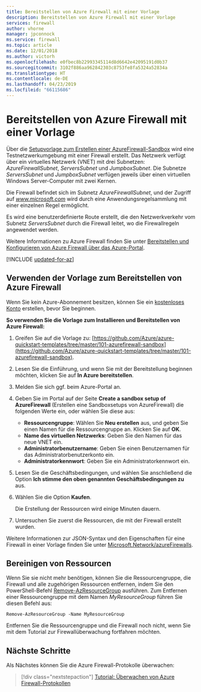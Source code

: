 ```yaml
---
title: Bereitstellen von Azure Firewall mit einer Vorlage
description: Bereitstellen von Azure Firewall mit einer Vorlage
services: firewall
author: vhorne
manager: jpconnock
ms.service: firewall
ms.topic: article
ms.date: 12/01/2018
ms.author: victorh
ms.openlocfilehash: e0fbec8b22993345114d8d6642e42095191d0b37
ms.sourcegitcommit: 3102f886aa962842303c8753fe8fa5324a52834a
ms.translationtype: HT
ms.contentlocale: de-DE
ms.lasthandoff: 04/23/2019
ms.locfileid: "66115686"
---
```

# <a name="deploy-azure-firewall-using-a-template"></a>Bereitstellen von Azure Firewall mit einer Vorlage

Über die [Setupvorlage zum Erstellen einer AzureFirewall-Sandbox](https://github.com/Azure/azure-quickstart-templates/tree/master/101-azurefirewall-sandbox) wird eine Testnetzwerkumgebung mit einer Firewall erstellt. Das Netzwerk verfügt über ein virtuelles Netzwerk (VNET) mit drei Subnetzen: *AzureFirewallSubnet*, *ServersSubnet* und *JumpboxSubnet*. Die Subnetze *ServersSubnet* und *JumpboxSubnet* verfügen jeweils über einen virtuellen Windows Server-Computer mit zwei Kernen.

Die Firewall befindet sich im Subnetz *AzureFirewallSubnet*, und der Zugriff auf *www.microsoft.com* wird durch eine Anwendungsregelsammlung mit einer einzelnen Regel ermöglicht.

Es wird eine benutzerdefinierte Route erstellt, die den Netzwerkverkehr vom Subnetz *ServersSubnet* durch die Firewall leitet, wo die Firewallregeln angewendet werden.

Weitere Informationen zu Azure Firewall finden Sie unter [Bereitstellen und Konfigurieren von Azure Firewall über das Azure-Portal](tutorial-firewall-deploy-portal.md).


[!INCLUDE [updated-for-az](../../includes/updated-for-az.md)]

## <a name="use-the-template-to-deploy-azure-firewall"></a>Verwenden der Vorlage zum Bereitstellen von Azure Firewall

Wenn Sie kein Azure-Abonnement besitzen, können Sie ein [kostenloses Konto](https://azure.microsoft.com/free/?WT.mc_id=A261C142F) erstellen, bevor Sie beginnen.

**So verwenden Sie die Vorlage zum Installieren und Bereitstellen von Azure Firewall:**

1. Greifen Sie auf die Vorlage zu: [https://github.com/Azure/azure-quickstart-templates/tree/master/101-azurefirewall-sandbox](https://github.com/Azure/azure-quickstart-templates/tree/master/101-azurefirewall-sandbox).
   
1. Lesen Sie die Einführung, und wenn Sie mit der Bereitstellung beginnen möchten, klicken Sie auf **In Azure bereitstellen**.
   
1. Melden Sie sich ggf. beim Azure-Portal an. 

1. Geben Sie im Portal auf der Seite **Create a sandbox setup of AzureFirewall** (Erstellen eine Sandboxsetups von AzureFirewall) die folgenden Werte ein, oder wählen Sie diese aus:
   
   - **Ressourcengruppe**: Wählen Sie **Neu erstellen** aus, und geben Sie einen Namen für die Ressourcengruppe an. Klicken Sie auf **OK**. 
   - **Name des virtuellen Netzwerks**: Geben Sie den Namen für das neue VNET ein. 
   - **Administratorbenutzername**: Geben Sie einen Benutzernamen für das Administratorbenutzerkonto ein.
   - **Administratorkennwort**: Geben Sie ein Administratorkennwort ein. 
   
1. Lesen Sie die Geschäftsbedingungen, und wählen Sie anschließend die Option **Ich stimme den oben genannten Geschäftsbedingungen zu** aus.
   
1. Wählen Sie die Option **Kaufen**.
   
   Die Erstellung der Ressourcen wird einige Minuten dauern. 
   
1. Untersuchen Sie zuerst die Ressourcen, die mit der Firewall erstellt wurden. 

Weitere Informationen zur JSON-Syntax und den Eigenschaften für eine Firewall in einer Vorlage finden Sie unter [Microsoft.Network/azureFirewalls](/azure/templates/microsoft.network/azurefirewalls).

## <a name="clean-up-resources"></a>Bereinigen von Ressourcen

Wenn Sie sie nicht mehr benötigen, können Sie die Ressourcengruppe, die Firewall und alle zugehörigen Ressourcen entfernen, indem Sie den PowerShell-Befehl [Remove-AzResourceGroup](/powershell/module/az.resources/remove-azresourcegroup) ausführen. Zum Entfernen einer Ressourcengruppe mit dem Namen *MyResourceGroup* führen Sie diesen Befehl aus: 

```azurepowershell-interactive
Remove-AzResourceGroup -Name MyResourceGroup
```
Entfernen Sie die Ressourcengruppe und die Firewall noch nicht, wenn Sie mit dem Tutorial zur Firewallüberwachung fortfahren möchten. 

## <a name="next-steps"></a>Nächste Schritte

Als Nächstes können Sie die Azure Firewall-Protokolle überwachen:

> [!div class="nextstepaction"]
> [Tutorial: Überwachen von Azure Firewall-Protokollen](./tutorial-diagnostics.md)
